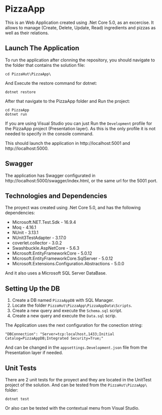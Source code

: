 # PizzaApp

This is an Web Application created using .Net Core 5.0, as an excercise. It allows to manage (Create, Delete, Update, Read) ingredients and pizzas as well as their relations.

## Launch The Application

To run the application after clonning the repository, you should navigate to the folder that contains the solution file:
```
cd PizzaHut\PizzaApp\
```
And Execute the restore command for dotnet:
```
dotnet restore
```
After that navigate to the PizzaApp folder and Run the project:
```
cd PizzaApp
dotnet run
```
If you are using Visual Studio you can just Run the `Development` profile for the PizzaApp project (Presentation layer). As this is the only profile it is not needed to specify in the console command.

This should launch the application in http://localhost:5001 and http://localhost:5000.

## Swagger

The application has Swagger configurated in http://localhost:5000/swagger/index.html, or the same url for the 5001 port.

## Technologies and Dependencies

The proyect was created using .Net Core 5.0, and has the following dependencies:

* Microsoft.NET.Test.Sdk - 16.9.4
* Moq - 4.16.1
* NUnit - 3.13.1
* NUnit3TestAdapter - 3.17.0
* coverlet.collector - 3.0.2
* Swashbuckle.AspNetCore - 5.6.3
* Microsoft.EntityFrameworkCore - 5.0.12
* Microsoft.EntityFrameworkCore.SqlServer - 5.0.12
* Microsoft.Extensions.Configuration.Abstractions - 5.0.0

And it also uses a Microsoft SQL Server DataBase.

## Setting Up the DB

1) Create a DB named `PizzaAppDB` with SQL Manager.
2) Locate the folder `PizzaHut\PizzaApp\PizzaAppData\Scripts`.
3) Create a new query and execute the `Schema.sql` script.
4) Create a new query and execute the `Data.sql` scrip.

The Application uses the next configuration for the conection string:
```
"DBConnection": "Server=tcp:localhost,1433;Initial Catalog=PizzaAppDB;Integrated Security=True;"
```
And can be changed in the `appsettings.Development.json` file from the Presentation layer if needed.

## Unit Tests

There are 2 unit tests for the proyect and they are located in the UnitTest project of the solution. And can be tested from the `PizzaHut\PizzaApp\` folder:
```
dotnet test
```
Or also can be tested with the contextual menu from Visual Studio.
